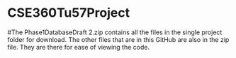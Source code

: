 # CSE360Tu57Project

#The Phase1DatabaseDraft 2.zip contains all the files in the single project folder for download. The other files that are in this GitHub are also in the zip file. They are there for ease of viewing the code.
